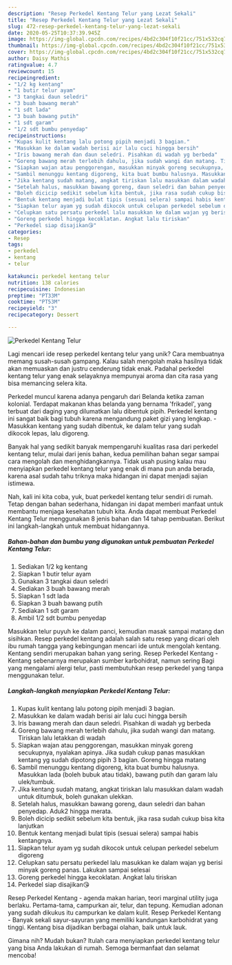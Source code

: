 ```yaml
---
description: "Resep Perkedel Kentang Telur yang Lezat Sekali"
title: "Resep Perkedel Kentang Telur yang Lezat Sekali"
slug: 472-resep-perkedel-kentang-telur-yang-lezat-sekali
date: 2020-05-25T10:37:39.945Z
image: https://img-global.cpcdn.com/recipes/4bd2c304f10f21cc/751x532cq70/perkedel-kentang-telur-foto-resep-utama.jpg
thumbnail: https://img-global.cpcdn.com/recipes/4bd2c304f10f21cc/751x532cq70/perkedel-kentang-telur-foto-resep-utama.jpg
cover: https://img-global.cpcdn.com/recipes/4bd2c304f10f21cc/751x532cq70/perkedel-kentang-telur-foto-resep-utama.jpg
author: Daisy Mathis
ratingvalue: 4.7
reviewcount: 15
recipeingredient:
- "1/2 kg kentang"
- "1 butir telur ayam"
- "3 tangkai daun seledri"
- "3 buah bawang merah"
- "1 sdt lada"
- "3 buah bawang putih"
- "1 sdt garam"
- "1/2 sdt bumbu penyedap"
recipeinstructions:
- "Kupas kulit kentang lalu potong pipih menjadi 3 bagian."
- "Masukkan ke dalam wadah berisi air lalu cuci hingga bersih"
- "Iris bawang merah dan daun seledri. Pisahkan di wadah yg berbeda"
- "Goreng bawang merah terlebih dahulu, jika sudah wangi dan matang. Tiriskan lalu letakkan di wadah"
- "Siapkan wajan atau penggorengan, masukkan minyak goreng secukupnya, nyalakan apinya. Jika sudah cukup panas masukkan kentang yg sudah dipotong pipih 3 bagian. Goreng hingga matang"
- "Sambil menunggu kentang digoreng, kita buat bumbu halusnya. Masukkan lada (boleh bubuk atau tidak), bawang putih dan garam lalu ulek/tumbuk."
- "Jika kentang sudah matang, angkat tiriskan lalu masukkan dalam wadah untuk ditumbuk, boleh gunakan ulekkan."
- "Setelah halus, masukkan bawang goreng, daun seledri dan bahan penyedap. Aduk2 hingga merata."
- "Boleh dicicip sedikit sebelum kita bentuk, jika rasa sudah cukup bisa kita lanjutkan"
- "Bentuk kentang menjadi bulat tipis (sesuai selera) sampai habis kentangnya."
- "Siapkan telur ayam yg sudah dikocok untuk celupan perkedel sebelum digoreng"
- "Celupkan satu persatu perkedel lalu masukkan ke dalam wajan yg berisi minyak goreng panas. Lakukan sampai selesai"
- "Goreng perkedel hingga kecoklatan. Angkat lalu tiriskan"
- "Perkedel siap disajikan😘"
categories:
- Resep
tags:
- perkedel
- kentang
- telur

katakunci: perkedel kentang telur 
nutrition: 138 calories
recipecuisine: Indonesian
preptime: "PT33M"
cooktime: "PT53M"
recipeyield: "3"
recipecategory: Dessert

---
```



![Perkedel Kentang Telur](https://img-global.cpcdn.com/recipes/4bd2c304f10f21cc/751x532cq70/perkedel-kentang-telur-foto-resep-utama.jpg)

Lagi mencari ide resep perkedel kentang telur yang unik? Cara membuatnya memang susah-susah gampang. Kalau salah mengolah maka hasilnya tidak akan memuaskan dan justru cenderung tidak enak. Padahal perkedel kentang telur yang enak selayaknya mempunyai aroma dan cita rasa yang bisa memancing selera kita.

Perkedel muncul karena adanya pengaruh dari Belanda ketika zaman kolonial. Terdapat makanan khas belanda yang bernama &#39;frikadel&#39;, yang terbuat dari daging yang dilumatkan lalu dibentuk pipih. Perkedel kentang ini sangat baik bagi tubuh karena mengandung paket gizi yang lengkap. - Masukkan kentang yang sudah dibentuk, ke dalam telur yang sudah dikocok lepas, lalu digoreng.

Banyak hal yang sedikit banyak mempengaruhi kualitas rasa dari perkedel kentang telur, mulai dari jenis bahan, kedua pemilihan bahan segar sampai cara mengolah dan menghidangkannya. Tidak usah pusing kalau mau menyiapkan perkedel kentang telur yang enak di mana pun anda berada, karena asal sudah tahu triknya maka hidangan ini dapat menjadi sajian istimewa.


Nah, kali ini kita coba, yuk, buat perkedel kentang telur sendiri di rumah. Tetap dengan bahan sederhana, hidangan ini dapat memberi manfaat untuk membantu menjaga kesehatan tubuh kita. Anda dapat membuat Perkedel Kentang Telur menggunakan 8 jenis bahan dan 14 tahap pembuatan. Berikut ini langkah-langkah untuk membuat hidangannya.

<!--inarticleads1-->

##### Bahan-bahan dan bumbu yang digunakan untuk pembuatan Perkedel Kentang Telur:

1. Sediakan 1/2 kg kentang
1. Siapkan 1 butir telur ayam
1. Gunakan 3 tangkai daun seledri
1. Sediakan 3 buah bawang merah
1. Siapkan 1 sdt lada
1. Siapkan 3 buah bawang putih
1. Sediakan 1 sdt garam
1. Ambil 1/2 sdt bumbu penyedap


Masukkan telur puyuh ke dalam panci, kemudian masak sampai matang dan sisihkan. Resep perkedel kentang adalah salah satu resep yang dicari oleh ibu rumah tangga yang kebingungan mencari ide untuk mengolah kentang. Kentang sendiri merupakan bahan yang sering. Resep Perkedel Kentang - Kentang sebenarnya merupakan sumber karbohidrat, namun sering Bagi yang mengalami alergi telur, pasti membutuhkan resep perkedel yang tanpa menggunakan telur. 

<!--inarticleads2-->

##### Langkah-langkah menyiapkan Perkedel Kentang Telur:

1. Kupas kulit kentang lalu potong pipih menjadi 3 bagian.
1. Masukkan ke dalam wadah berisi air lalu cuci hingga bersih
1. Iris bawang merah dan daun seledri. Pisahkan di wadah yg berbeda
1. Goreng bawang merah terlebih dahulu, jika sudah wangi dan matang. Tiriskan lalu letakkan di wadah
1. Siapkan wajan atau penggorengan, masukkan minyak goreng secukupnya, nyalakan apinya. Jika sudah cukup panas masukkan kentang yg sudah dipotong pipih 3 bagian. Goreng hingga matang
1. Sambil menunggu kentang digoreng, kita buat bumbu halusnya. Masukkan lada (boleh bubuk atau tidak), bawang putih dan garam lalu ulek/tumbuk.
1. Jika kentang sudah matang, angkat tiriskan lalu masukkan dalam wadah untuk ditumbuk, boleh gunakan ulekkan.
1. Setelah halus, masukkan bawang goreng, daun seledri dan bahan penyedap. Aduk2 hingga merata.
1. Boleh dicicip sedikit sebelum kita bentuk, jika rasa sudah cukup bisa kita lanjutkan
1. Bentuk kentang menjadi bulat tipis (sesuai selera) sampai habis kentangnya.
1. Siapkan telur ayam yg sudah dikocok untuk celupan perkedel sebelum digoreng
1. Celupkan satu persatu perkedel lalu masukkan ke dalam wajan yg berisi minyak goreng panas. Lakukan sampai selesai
1. Goreng perkedel hingga kecoklatan. Angkat lalu tiriskan
1. Perkedel siap disajikan😘


Resep Perkedel Kentang - agenda makan harian, teori marginal utility juga berlaku. Pertama-tama, campurkan air, telur, dan tepung. Kemudian adonan yang sudah dikukus itu campurkan ke dalam kulit. Resep Perkedel Kentang - Banyak sekali sayur-sayuran yang memiliki kandungan karbohidrat yang tinggi. Kentang bisa dijadikan berbagai olahan, baik untuk lauk. 

Gimana nih? Mudah bukan? Itulah cara menyiapkan perkedel kentang telur yang bisa Anda lakukan di rumah. Semoga bermanfaat dan selamat mencoba!
